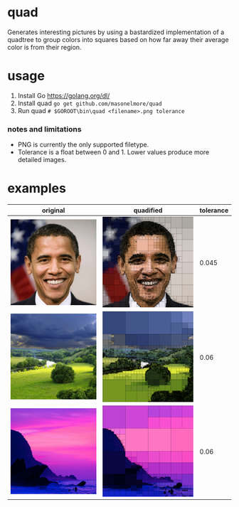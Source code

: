 # quad
Generates interesting pictures by using a bastardized implementation of a quadtree to group colors into squares based on how far away their average color is from their region.

# usage
1. Install Go https://golang.org/dl/
2. Install quad `go get github.com/masonelmore/quad`
3. Run quad `# $GOROOT\bin\quad <filename>.png tolerance`

### notes and limitations
* PNG is currently the only supported filetype.
* Tolerance is a float between 0 and 1.  Lower values produce more detailed images.


# examples
|original|quadified|tolerance|
|-|-|-|
|![obama original](images/obama.png)|![obama quad](images/obama-0.045.png)|0.045|
|![park original](images/park.png)|![park quad](images/park-0.06.png)|0.06|
|![sunset original](images/sunset.png)|![sunset quad](images/sunset-0.06.png)|0.06|
